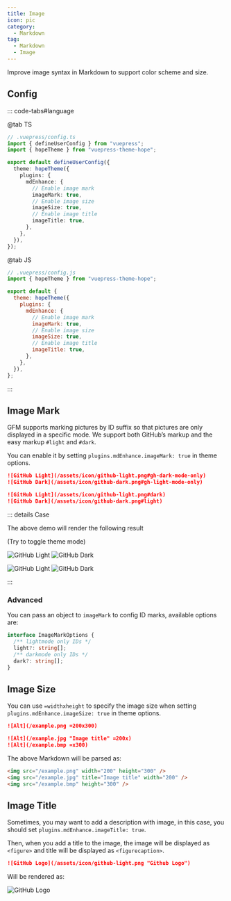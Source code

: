 ```yaml
---
title: Image
icon: pic
category:
  - Markdown
tag:
  - Markdown
  - Image
---
```


Improve image syntax in Markdown to support color scheme and size.

<!-- more -->

## Config

::: code-tabs#language

@tab TS

```ts {9-14}
// .vuepress/config.ts
import { defineUserConfig } from "vuepress";
import { hopeTheme } from "vuepress-theme-hope";

export default defineUserConfig({
  theme: hopeTheme({
    plugins: {
      mdEnhance: {
        // Enable image mark
        imageMark: true,
        // Enable image size
        imageSize: true,
        // Enable image title
        imageTitle: true,
      },
    },
  }),
});
```

@tab JS

```js {9-14}
// .vuepress/config.js
import { hopeTheme } from "vuepress-theme-hope";

export default {
  theme: hopeTheme({
    plugins: {
      mdEnhance: {
        // Enable image mark
        imageMark: true,
        // Enable image size
        imageSize: true,
        // Enable image title
        imageTitle: true,
      },
    },
  }),
};
```

:::

## Image Mark

GFM supports marking pictures by ID suffix so that pictures are only displayed in a specific mode. We support both GitHub’s markup and the easy markup `#light` and `#dark`.

You can enable it by setting `plugins.mdEnhance.imageMark: true` in theme options.

```md
![GitHub Light](/assets/icon/github-light.png#gh-dark-mode-only)
![GitHub Dark](/assets/icon/github-dark.png#gh-light-mode-only)

![GitHub Light](/assets/icon/github-light.png#dark)
![GitHub Dark](/assets/icon/github-dark.png#light)
```

::: details Case

The above demo will render the following result

<AppearanceSwitch /> (Try to toggle theme mode)

![GitHub Light](/assets/icon/github-light.png#gh-dark-mode-only)
![GitHub Dark](/assets/icon/github-dark.png#gh-light-mode-only)

![GitHub Light](/assets/icon/github-light.png#dark)
![GitHub Dark](/assets/icon/github-dark.png#light)

:::

### Advanced

You can pass an object to `imageMark` to config ID marks, available options are:

```ts
interface ImageMarkOptions {
  /** lightmode only IDs */
  light?: string[];
  /** darkmode only IDs */
  dark?: string[];
}
```

## Image Size

You can use `=widthxheight` to specify the image size when setting `plugins.mdEnhance.imageSize: true` in theme options.

```md
![Alt](/example.png =200x300)

![Alt](/example.jpg "Image title" =200x)
![Alt](/example.bmp =x300)
```

The above Markdown will be parsed as:

```html
<img src="/example.png" width="200" height="300" />
<img src="/example.jpg" title="Image title" width="200" />
<img src="/example.bmp" height="300" />
```

## Image Title

Sometimes, you may want to add a description with image, in this case, you should set `plugins.mdEnhance.imageTitle: true`.

Then, when you add a title to the image, the image will be displayed as `<figure>` and title will be displayed as `<figurecaption>`.

```md
![GitHub Logo](/assets/icon/github-light.png "Github Logo")
```

Will be rendered as:

![GitHub Logo](/assets/icon/github-light.png "Github Logo")

<script setup lang="ts">
import AppearanceSwitch from "@theme-hope/modules/outlook/components/AppearanceSwitch.js"
</script>
